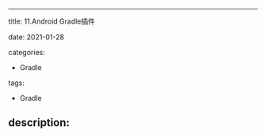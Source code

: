 ---

title: 11.Android Gradle插件

date: 2021-01-28

categories: 

   - Gradle

tags: 

   - Gradle 

description: ​
---